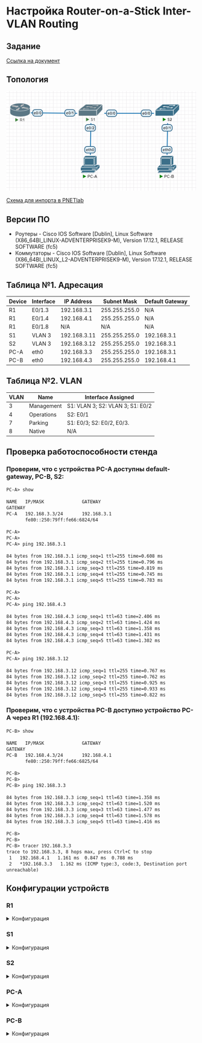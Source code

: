 # Настройка Router-on-a-Stick Inter-VLAN Routing

## Задание

[Ссылка на документ](media/lab01.docx)

## Топология

![a](media/lab01_1.PNG)

[Схема для инпорта в PNETlab](media/otus_cource_lab1_vlan_exports_pnetlab_export-20241013-155626.zip)

## Версии ПО

- Роутеры - Cisco IOS Software [Dublin], Linux Software (X86_64BI_LINUX-ADVENTERPRISEK9-M), Version  17.12.1, RELEASE SOFTWARE (fc5)
- Коммутаторы - Cisco IOS Software [Dublin], Linux Software (X86_64BI_LINUX_L2-ADVENTERPRISEK9-M), Version 17.12.1, RELEASE SOFTWARE (fc5)

## Таблица №1. Адресация

Device | Interface | IP Address | Subnet Mask | Default Gateway
--- | --- | --- | --- | ---
R1 | E0/1.3 | 192.168.3.1 | 255.255.255.0 | N/A
R1 | E0/1.4 | 192.168.4.1 | 255.255.255.0 | N/A
R1 | E0/1.8 | N/A | N/A | N/A
S1 | VLAN 3 | 192.168.3.11 | 255.255.255.0 | 192.168.3.1
S2 | VLAN 3 | 192.168.3.12 | 255.255.255.0 | 192.168.3.1
PC-A | eth0 | 192.168.3.3 | 255.255.255.0 | 192.168.3.1
PC-B | eth0 | 192.168.4.3 | 255.255.255.0 | 192.168.4.1


## Таблица №2. VLAN

VLAN | Name	| Interface Assigned
--- | --- | ---
3	| Management	| S1: VLAN 3; S2: VLAN 3; S1: E0/2
4	| Operations	| S2: E0/1
7	| Parking | S1: E0/3; S2: E0/2, E0/3.
8	| Native | N/A


## Проверка работоспособности стенда

### Проверим, что с устройства PC-A доступны default-gateway, PC-B, S2:

```
PC-A> show

NAME   IP/MASK              GATEWAY                             GATEWAY
PC-A   192.168.3.3/24       192.168.3.1
       fe80::250:79ff:fe66:6824/64

PC-A> 
PC-A> 
PC-A> ping 192.168.3.1

84 bytes from 192.168.3.1 icmp_seq=1 ttl=255 time=0.608 ms
84 bytes from 192.168.3.1 icmp_seq=2 ttl=255 time=0.796 ms
84 bytes from 192.168.3.1 icmp_seq=3 ttl=255 time=0.819 ms
84 bytes from 192.168.3.1 icmp_seq=4 ttl=255 time=0.745 ms
84 bytes from 192.168.3.1 icmp_seq=5 ttl=255 time=0.783 ms

PC-A> 
PC-A> 
PC-A> ping 192.168.4.3

84 bytes from 192.168.4.3 icmp_seq=1 ttl=63 time=2.406 ms
84 bytes from 192.168.4.3 icmp_seq=2 ttl=63 time=1.424 ms
84 bytes from 192.168.4.3 icmp_seq=3 ttl=63 time=1.358 ms
84 bytes from 192.168.4.3 icmp_seq=4 ttl=63 time=1.431 ms
84 bytes from 192.168.4.3 icmp_seq=5 ttl=63 time=1.302 ms

PC-A> 
PC-A> ping 192.168.3.12

84 bytes from 192.168.3.12 icmp_seq=1 ttl=255 time=0.767 ms
84 bytes from 192.168.3.12 icmp_seq=2 ttl=255 time=0.762 ms
84 bytes from 192.168.3.12 icmp_seq=3 ttl=255 time=0.925 ms
84 bytes from 192.168.3.12 icmp_seq=4 ttl=255 time=0.933 ms
84 bytes from 192.168.3.12 icmp_seq=5 ttl=255 time=0.822 ms
```

### Проверим, что с устройства PC-B доступно устройство PC-A через R1 (192.168.4.1):

```
PC-B> show

NAME   IP/MASK              GATEWAY                             GATEWAY
PC-B   192.168.4.3/24       192.168.4.1
       fe80::250:79ff:fe66:6825/64

PC-B> 
PC-B> 
PC-B> ping 192.168.3.3

84 bytes from 192.168.3.3 icmp_seq=1 ttl=63 time=1.358 ms
84 bytes from 192.168.3.3 icmp_seq=2 ttl=63 time=1.520 ms
84 bytes from 192.168.3.3 icmp_seq=3 ttl=63 time=1.477 ms
84 bytes from 192.168.3.3 icmp_seq=4 ttl=63 time=1.578 ms
84 bytes from 192.168.3.3 icmp_seq=5 ttl=63 time=1.416 ms

PC-B> 
PC-B> 
PC-B> tracer 192.168.3.3
trace to 192.168.3.3, 8 hops max, press Ctrl+C to stop
 1   192.168.4.1   1.161 ms  0.847 ms  0.788 ms
 2   *192.168.3.3   1.162 ms (ICMP type:3, code:3, Destination port unreachable)
```

## Конфигурации устройств

### R1

<details>
  <summary>Конфигурация</summary>
  
```
! Last configuration change at 12:43:49 UTC Sun Oct 13 2024
!
version 17.12
service timestamps debug datetime msec
service timestamps log datetime msec
service password-encryption
!
hostname R1
!
boot-start-marker
boot-end-marker
!
!
no aaa new-model
!
!
!
no ip icmp rate-limit unreachable
!
!
!         
!
!
!
!
!
!
!
no ip domain lookup
ip cef
login on-success log
no ipv6 cef
!
!
!
!
!
!
!
!
multilink bundle-name authenticated
!
!
crypto pki trustpoint TP-self-signed-67180548
 enrollment selfsigned
 subject-name cn=IOS-Self-Signed-Certificate-67180548
 revocation-check none
 rsakeypair TP-self-signed-67180548
 hash sha256
!
!
crypto pki certificate chain TP-self-signed-67180548
 certificate self-signed 01
  3082032C 30820214 A0030201 02020101 300D0609 2A864886 F70D0101 0B050030 
  2F312D30 2B060355 04030C24 494F532D 53656C66 2D536967 6E65642D 43657274 
  69666963 6174652D 36373138 30353438 301E170D 32343130 31333130 30323030 
  5A170D33 34313031 33313030 3230305A 302F312D 302B0603 5504030C 24494F53 
  2D53656C 662D5369 676E6564 2D436572 74696669 63617465 2D363731 38303534 
  38308201 22300D06 092A8648 86F70D01 01010500 0382010F 00308201 0A028201 
  0100A9EF B0615B34 05A30F5E BC748DF4 7AE22665 CB8DB4E1 FC039D79 55405EA9 
  31A96B26 37D4F4A5 D35B3F67 0BB5C593 F968C721 E929BE58 9369A82E B07A3430 
  7D09DFB3 BF015FBA 052E25F6 A114290A 078B7F16 BD0C5A4B 8B65E249 08F82426 
  6E6FD4D2 D8ED23F6 162F91B3 90541479 43445094 6C01EDD8 28C1C455 FC0FE3F9 
  07EDC2B6 5C9D8CEF 77D8BBB9 BDB8A6A2 55B11187 E1FCCADE 77DCE4A5 00625AE1 
  45C96164 7BAF49EE C1CD53FC 558DC636 B91034CF 341BDF25 BAF72C07 D48B8F9B 
  126846BF 8ECC4B97 4C0C0C01 8CE56237 8CF62048 33C0B030 209702C9 5EE187D9 
  4E3AACF8 0B2C52B0 DC955212 D46B6B5C 59A1FB2A 39E2B310 A3FA38CB 3AA31844 
  C3FD0203 010001A3 53305130 1D060355 1D0E0416 04143CDC 9E05AECC 02B6DF79 
  B950D66E 5E327CB3 DCE2301F 0603551D 23041830 1680143C DC9E05AE CC02B6DF 
  79B950D6 6E5E327C B3DCE230 0F060355 1D130101 FF040530 030101FF 300D0609 
  2A864886 F70D0101 0B050003 82010100 7A720D83 1DBD9F23 23B769D7 ECC9CBC1 
  1988EB13 02012D47 0A7DBD1B 654D2EBF B8DABDC1 2EF5FF9E 46298FF2 BBA1E151 
  6A55201C 17FD055B 143246F7 46214B48 A1AE0F7A F172CA08 2CBF6D10 6501655A 
  599F3781 29010C27 4C60F1FA A4EC5E34 895BF216 19F66C61 F77F6DBF B8CC4645 
  1B2CD9B4 E0EB36CA 13582A11 3E26C92F 3B1CD87F 67993FAC F1A338C9 071DAD4E 
  075E9F56 503D9E72 146B5744 87EBDCD2 B0EE84D7 BCE164D7 BACF0984 0F349C23 
  D482988B 484EA65D 159F6716 4C6E4AC3 0387931F B6AC21F2 B0AB5281 7054FBC3 
  5574076D 47658AA9 0FB3C87A E63EEF04 472FA17C DFA4D30D E61F8A52 4A11CFA3 
  77473347 F8E97ABB AAB63F48 AEA528A2
  quit
!
!
memory free low-watermark processor 81225
!
!
spanning-tree mode rapid-pvst
!
enable secret 9 $9$YA6Japa1c0K3ZU$0iGzn7Gm098aiplFvNCzIi4tzCU24ONDFXBZF.NQAOc
!
!         
!
!
!
no cdp log mismatch duplex
!
! 
!
!
!
!
!
!
!
!
!
!
!
!
!
!
!
interface Tunnel0
 no ip address
!
interface Ethernet0/0
 no ip address
!
interface Ethernet0/0.3
 description Management VLAN
 encapsulation dot1Q 3
 ip address 192.168.3.1 255.255.255.0
!
interface Ethernet0/0.4
 description Operations VLAN
 encapsulation dot1Q 4
 ip address 192.168.4.1 255.255.255.0
!
interface Ethernet0/0.8
 encapsulation dot1Q 8 native
!
interface Ethernet0/1
 no ip address
!
interface Ethernet0/2
 no ip address
!         
interface Ethernet0/3
 no ip address
!
ip forward-protocol nd
!
ip tcp synwait-time 5
!
ip http server
ip http secure-server
ip ssh bulk-mode 131072
!
!
!
!
!
control-plane
!
!
banner motd ^C 
Unauthorized access is strictly prohibited and prosecuted to the full extent of the law.
^C
!         
line con 0
 exec-timeout 0 0
 privilege level 15
 password 7 094F471A1A0A
 logging synchronous
line aux 0
 exec-timeout 0 0
 privilege level 15
 logging synchronous
line vty 0 4
 password 7 060506324F41
 login
 transport input ssh
!
!
!
!
end
```
  
</details>

### S1

<details>
  <summary>Конфигурация</summary>

```
! Last configuration change at 12:48:17 UTC Sun Oct 13 2024
!
version 17.12
service timestamps debug datetime msec
service timestamps log datetime msec
service password-encryption
!
hostname S1
!
boot-start-marker
boot-end-marker
!
!
no aaa new-model
!
!
!
!
!
!
!         
!
!
!
!
!
!
ip audit notify log
ip audit po max-events 100
no ip domain lookup
ip cef
login on-success log
no ipv6 cef
!
!
!
!
!
!
!
vtp version 1
multilink bundle-name authenticated
!
!         
!
!
memory free low-watermark processor 80589
!
!
spanning-tree mode rapid-pvst
spanning-tree extend system-id
enable secret 9 $9$0Crs7kAFEQSpP.$y5Ml7K4WYDyA7oC.C5G/SCaEi/NstWgb21gDhBZRwB.
!
!
vlan internal allocation policy ascending
!
!
!
!
!
interface Ethernet0/0
 switchport trunk encapsulation dot1q
 switchport trunk native vlan 8
 switchport trunk allowed vlan 3,4,8
 switchport mode trunk
!
interface Ethernet0/1
 switchport trunk encapsulation dot1q
 switchport trunk native vlan 8
 switchport trunk allowed vlan 3,4,8
 switchport mode trunk
!
interface Ethernet0/2
 switchport access vlan 3
 switchport mode access
!
interface Ethernet0/3
 switchport access vlan 7
 switchport mode access
 shutdown
!
interface Vlan3
 ip address 192.168.3.11 255.255.255.0
!
ip default-gateway 192.168.3.1
ip forward-protocol nd
!
!
ip http server
ip http secure-server
ip ssh bulk-mode 131072
!
!
!
!
!
!
control-plane
!
!
banner motd ^C
Unauthorized access is strictly prohibited and prosecuted to the full extent of the law.
^C
!
line con 0
 password 7 00071A150754
 logging synchronous
line aux 0
line vty 0 4
 password 7 045802150C2E
 login
 transport input ssh
!
!
end
```
</details>

### S2

<details>
  <summary>Конфигурация</summary>

```
! Last configuration change at 12:08:30 UTC Sun Oct 13 2024
!
version 17.12
service timestamps debug datetime msec
service timestamps log datetime msec
service password-encryption
!
hostname S2
!
boot-start-marker
boot-end-marker
!
!
no aaa new-model
!
!
!
no ip icmp rate-limit unreachable
!
!
!         
!
!
!
!
!
!
!
ip audit notify log
ip audit po max-events 100
no ip domain lookup
ip cef
login on-success log
no ipv6 cef
!
!
!
!
!
!
!
vtp version 1
multilink bundle-name authenticated
!         
!
!
!
memory free low-watermark processor 80589
!
!
spanning-tree mode rapid-pvst
spanning-tree extend system-id
enable secret 9 $9$jA6NSgpJrEfKyE$3uOO4yeZtDH6jSQlynxybqJA.j9DbpwS1w4mjI7P2AE
!
!
vlan internal allocation policy ascending
no cdp log mismatch duplex
!
!
!
!
!
interface Ethernet0/0
 switchport trunk encapsulation dot1q
 switchport trunk native vlan 8
 switchport trunk allowed vlan 3,4,8
 switchport mode trunk
!
interface Ethernet0/1
 switchport access vlan 4
 switchport mode access
!
interface Ethernet0/2
 switchport access vlan 7
 switchport mode access
 shutdown
!
interface Ethernet0/3
 switchport access vlan 7
 switchport mode access
 shutdown
!
interface Vlan3
 ip address 192.168.3.12 255.255.255.0
!
ip default-gateway 192.168.3.1
ip forward-protocol nd
!
!
ip tcp synwait-time 5
ip http server
ip http secure-server
ip ssh bulk-mode 131072
!
!
!
!
!
!
control-plane
!
!
banner motd ^C
Unauthorized access is strictly prohibited and prosecuted to the full extent of the law.
^C
!
line con 0
 exec-timeout 0 0
 privilege level 15
 password 7 05080F1C2243
 logging synchronous
line aux 0
 exec-timeout 0 0
 privilege level 15
 password 7 05080F1C2243
 logging synchronous
line vty 0 2
 password 7 05080F1C2243
 login
 transport input ssh
line vty 3 4
 login
 transport input ssh
!
!
end

S2#  
```
</details>

### PC-A

<details>
  <summary>Конфигурация</summary>

```
PC-A> show

NAME   IP/MASK              GATEWAY                             GATEWAY
PC-A   192.168.3.3/24       192.168.3.1
       fe80::250:79ff:fe66:6824/64
```

</details>



### PC-B


<details>
  <summary>Конфигурация</summary>

```
PC-B> show

NAME   IP/MASK              GATEWAY                             GATEWAY
PC-B   192.168.4.3/24       192.168.4.1
       fe80::250:79ff:fe66:6825/64
```

</details>

